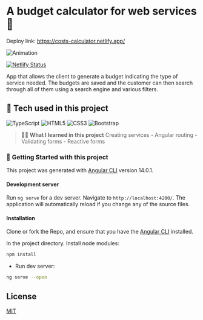 # A budget calculator for web services :abacus:
Deploy link: https://costs-calculator.netlify.app/

![Animation](https://user-images.githubusercontent.com/98389214/226375697-6394bd68-7a3d-493b-8ce6-7f2a9a5067b0.gif)

[![Netlify Status](https://api.netlify.com/api/v1/badges/b92cbf75-63e9-4075-8fba-8b8d948db270/deploy-status)](https://app.netlify.com/sites/costs-calculator/deploys)

App that allows the client to generate a budget indicating the type of service needed. The budgets are saved and the customer can then search through all of them using a search engine and various filters.

## :wrench: **Tech used in this project**

![TypeScript](https://img.shields.io/badge/typescript-%23007ACC.svg?style=for-the-badge&logo=typescript&logoColor=white)
![HTML5](https://img.shields.io/badge/html5-%23E34F26.svg?style=for-the-badge&logo=html5&logoColor=white)
![CSS3](https://img.shields.io/badge/css3-%231572B6.svg?style=for-the-badge&logo=css3&logoColor=white)
![Bootstrap](https://img.shields.io/badge/bootstrap-%23563D7C.svg?style=for-the-badge&logo=bootstrap&logoColor=white)

> :woman_teacher: **What I learned in this project**
Creating services - Angular routing - Validating forms - Reactive forms

### :seedling: **Getting Started with this project**

This project was generated with [Angular CLI](https://github.com/angular/angular-cli) version 14.0.1.

#### Development server

Run `ng serve` for a dev server. Navigate to `http://localhost:4200/`. The application will automatically reload if you change any of the source files.

#### Installation

Clone or fork the Repo, and ensure that you have the [Angular CLI](https://github.com/angular/angular-cli) installed.

In the project directory. Install node modules:

```bash
npm install
```

+ Run dev server:

```bash
ng serve --open
```

## License

[MIT](https://choosealicense.com/licenses/mit/)
